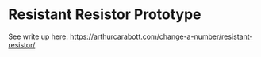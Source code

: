 # Resistant Resistor Prototype

See write up here: https://arthurcarabott.com/change-a-number/resistant-resistor/
